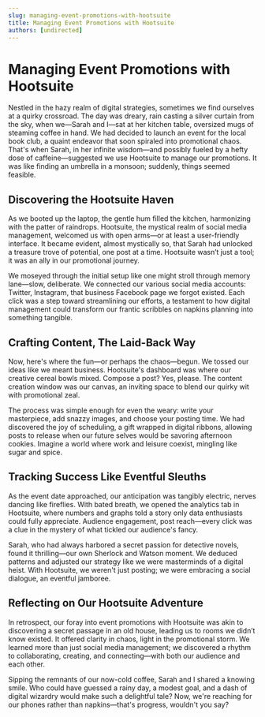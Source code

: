 ```yaml
---
slug: managing-event-promotions-with-hootsuite
title: Managing Event Promotions with Hootsuite
authors: [undirected]
---
```


# Managing Event Promotions with Hootsuite

Nestled in the hazy realm of digital strategies, sometimes we find ourselves at a quirky crossroad. The day was dreary, rain casting a silver curtain from the sky, when we—Sarah and I—sat at her kitchen table, oversized mugs of steaming coffee in hand. We had decided to launch an event for the local book club, a quaint endeavor that soon spiraled into promotional chaos. That's when Sarah, in her infinite wisdom—and possibly fueled by a hefty dose of caffeine—suggested we use Hootsuite to manage our promotions. It was like finding an umbrella in a monsoon; suddenly, things seemed feasible.

## Discovering the Hootsuite Haven

As we booted up the laptop, the gentle hum filled the kitchen, harmonizing with the patter of raindrops. Hootsuite, the mystical realm of social media management, welcomed us with open arms—or at least a user-friendly interface. It became evident, almost mystically so, that Sarah had unlocked a treasure trove of potential, one post at a time. Hootsuite wasn’t just a tool; it was an ally in our promotional journey.

We moseyed through the initial setup like one might stroll through memory lane—slow, deliberate. We connected our various social media accounts: Twitter, Instagram, that business Facebook page we forgot existed. Each click was a step toward streamlining our efforts, a testament to how digital management could transform our frantic scribbles on napkins planning into something tangible.

## Crafting Content, The Laid-Back Way

Now, here's where the fun—or perhaps the chaos—begun. We tossed our ideas like we meant business. Hootsuite's dashboard was where our creative cereal bowls mixed. Compose a post? Yes, please. The content creation window was our canvas, an inviting space to blend our quirky wit with promotional zeal.

The process was simple enough for even the weary: write your masterpiece, add snazzy images, and choose your posting time. We had discovered the joy of scheduling, a gift wrapped in digital ribbons, allowing posts to release when our future selves would be savoring afternoon cookies. Imagine a world where work and leisure coexist, mingling like sugar and spice.

## Tracking Success Like Eventful Sleuths

As the event date approached, our anticipation was tangibly electric, nerves dancing like fireflies. With bated breath, we opened the analytics tab in Hootsuite, where numbers and graphs told a story only data enthusiasts could fully appreciate. Audience engagement, post reach—every click was a clue in the mystery of what tickled our audience's fancy.

Sarah, who had always harbored a secret passion for detective novels, found it thrilling—our own Sherlock and Watson moment. We deduced patterns and adjusted our strategy like we were masterminds of a digital heist. With Hootsuite, we weren't just posting; we were embracing a social dialogue, an eventful jamboree.

## Reflecting on Our Hootsuite Adventure

In retrospect, our foray into event promotions with Hootsuite was akin to discovering a secret passage in an old house, leading us to rooms we didn’t know existed. It offered clarity in chaos, light in the promotional storm. We learned more than just social media management; we discovered a rhythm to collaborating, creating, and connecting—with both our audience and each other.

Sipping the remnants of our now-cold coffee, Sarah and I shared a knowing smile. Who could have guessed a rainy day, a modest goal, and a dash of digital wizardry would make such a delightful tale? Now, we're reaching for our phones rather than napkins—that's progress, wouldn't you say?